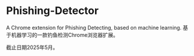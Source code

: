 # Phishing-Detector
A Chrome extension for Phishing Detecting, based on machine learning.
基于机器学习的一款钓鱼检测Chrome浏览器扩展。

截止日期2025年5月。